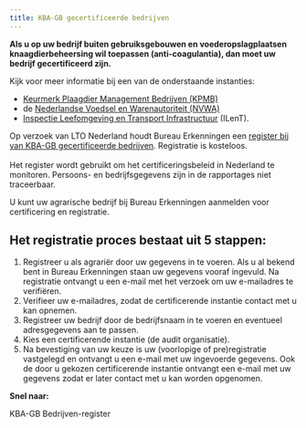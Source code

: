 ```yaml
---
title: KBA-GB gecertificeerde bedrijven
---
```


**Als u op uw bedrijf buiten gebruiksgebouwen en voederopslagplaatsen knaagdierbeheersing wil toepassen (anti-coagulantia), dan moet uw bedrijf gecertificeerd zijn.**

Kijk voor meer informatie bij een van de onderstaande instanties:

- [Keurmerk Plaagdier Management Bedrijven (KPMB)](https://kpmb.nl/register/certificerende-instanties)
- de [Nederlandse Voedsel en Warenautoriteit
  (NVWA)](https://www.nvwa.nl/)
- [Inspectie Leefomgeving en Transport Infrastructuur](https://www.ilent.nl/) (ILenT).

Op verzoek van LTO Nederland houdt Bureau Erkenningen een [register bij van KBA-GB gecertificeerde bedrijven](/wat-wij-doen/KBA-GB-gecertificeerde-bedrijven/kba-bedrijven-register). Registratie is kosteloos. \
\
Het register wordt gebruikt om het certificeringsbeleid in Nederland te monitoren. Persoons- en bedrijfsgegevens zijn in de rapportages niet traceerbaar.

U kunt uw agrarische bedrijf bij Bureau Erkenningen aanmelden voor certificering en registratie.

## Het registratie proces bestaat uit 5 stappen:

1. Registreer u als agrariër door uw gegevens in te voeren. Als u al bekend bent in Bureau Erkenningen staan uw gegevens vooraf ingevuld. Na registratie ontvangt u een e-mail met het verzoek om uw e-mailadres te verifiëren.
2. Verifieer uw e-mailadres, zodat de certificerende instantie contact met u kan opnemen.
3. Registreer uw bedrijf door de bedrijfsnaam in te voeren en eventueel adresgegevens aan te passen.
4. Kies een certificerende instantie (de audit organisatie).
5. Na bevestiging van uw keuze is uw (voorlopige of pre)registratie vastgelegd en ontvangt u een e-mail met uw ingevoerde gegevens. Ook de door u gekozen certificerende instantie ontvangt een e-mail met uw gegevens zodat er later contact met u kan worden opgenomen.

**Snel naar:**

<link-container>
<link-button to="/wat-wij-doen/KBA-GB-gecertificeerde-bedrijven/kba-bedrijven-register">KBA-GB Bedrijven-register</link-button>
</link-container>
